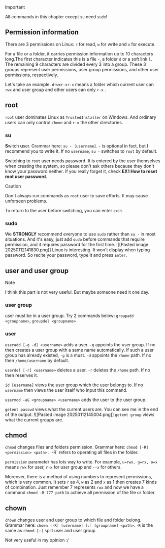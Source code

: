 >[!IMPORTANT]
>All commands in this chapter except `su` need `sudo`!
## Permission information
There are 3 permissions on Linux: `r` for read, `w` for write and `x` for execute.

For a file or a folder, it carries permission information up to 10 characters long.The first character indicates this is a file `-`, a folder `d` or a soft link `l`. The remaining 9 characters are divided every 3 into a group. These 3 groups represent user permissions, user group permissions, and other user permissions, respectively.

Let's take an example. `drwxr-xr-x` means a folder which current user can  `rwx` and  user group and other users can only `r-x` .

## root
`root` user dominates Linux as `TrustedInstaller` on Windows. And ordinary users can only control `/home` and `r-x` the other directories.
### su
**S**witch **u**ser. Grammar here: `su - [username]`.
`-` is optional in fact, but I recommend you to write it.
If no `username`, `su -` switches to `root` by default.

Switching to `root` user needs password. It is entered by the user themselves when creating the system, so please don't ask others because they don't know your password neither. If you really forget it, check **EX1 How to reset root user password**.

>[!CAUTION] 
>Don't always run commands as `root` user to save efforts. It may cause unforseen problems.

To return to the user before switching, you can enter `exit`.

### sudo
We **STRONGLY** recommend everyone to use `sudo` rather than `su -` in most situations. And it's easy, just add `sudo` before commands that require permission, and it requires password for the first time.
![[Pasted image 20250112141830.png]]
Linux is interesting. It won't display when typing password. So recite your password, type it and press `Enter`.

## user and user group
>[!NOTE]
>I think this part is not very useful. But maybe someone need it one day.
### user group
user must be in a user group. Try 2 commands below:
`groupadd <groupname>`, `groupdel <groupname>`
### user
`useradd [-g -d] <username>` adds a user.
`-g` appoints the user group. If no then creates a user group with a same name  automatically. If such a user group has already existed, `-g` is a must.
`-d` appoints the `/home` path. If no then `/home/username` by default.

`userdel [-r] <username>` deletes a user.
`-r` deletes the `/home` path. If no then reserves it.

`id [username]` views the user group which the user belongs to.
If no `username` then views the user itself who input this command.

`usermod -aG <groupname> <username>` adds the user to the user group.

`getent passwd` views what the current users are. You can see me in the end of the output.
![[Pasted image 20250112145004.png]]
`getent group` views what the current groups are.

## chmod
`chmod` changes files and folders permission. Grammar here: `chmod [-R] <permission> <path>.
`-R` refers to operating all files in the folder.

`permission` parameter has lots way to write. For example, `u=rwx, g=rx, o=x` means `rwx` for user, `r-x` for user group and `--x` for others.

Moreover, there is a method of using numbers to represent permissions, which is very common. It sets `r` as 4, `w` as 2 and `x` as 1 then creates 7 kinds of combination. Just remember 7 represents `rwx` and now we have a command `chmod -R 777 path` to achieve all permission of the file or folder.

## chown
`chown` changes user and user group to which file and folder belong. Grammar here: `chown [-R] [username] [:] [groupname] <path>`.
`-R` is the same as `chmod`. `[:]` split user and user group.

Not very useful in my opinion :/